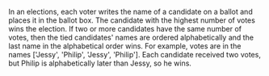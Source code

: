 In an elections, each voter writes the name of a candidate on a ballot and places it in the ballot box. The candidate with the highest number of votes wins the election. If two or more candidates have the same number of votes, then the tied candidates' names are ordered alphabetically and the last name in the alphabetical order wins. For example, votes are in the names ['Jessy', 'Philip', 'Jessy', 'Philip']. Each candidate received two votes, but Philip is alphabetically later than Jessy, so he wins.

